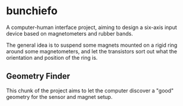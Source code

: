 # bunchiefo

A computer-human interface project, aiming to design a six-axis input device based on magnetometers and rubber bands.

The general idea is to suspend some magnets mounted on a rigid ring around some magnetometers, and let the transistors sort out what the orientation and position of the ring is.

## Geometry Finder
This chunk of the project aims to let the computer discover a "good" geometry for the sensor and magnet setup. 

